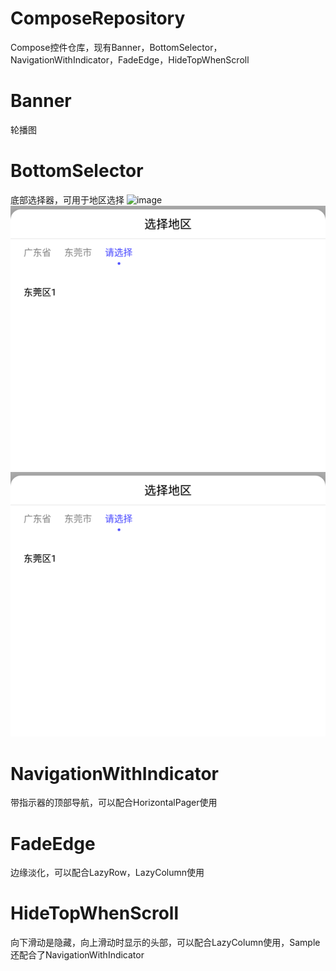 # ComposeRepository
Compose控件仓库，现有Banner，BottomSelector，NavigationWithIndicator，FadeEdge，HideTopWhenScroll

# Banner
轮播图

# BottomSelector
底部选择器，可用于地区选择
![image](http://imageproxy.chaoxing.com/0x0,q15,jpeg,szZQVwUgCychsn8TpRSgVXFCSL2vrkqrTiXv53f4NJWw/https://p.ananas.chaoxing.com/star3/origin/6aab069444af74b0d000e33cab399452.png)
![image](https://github.com/XLZJBFZ/ComposeRepository/blob/master/img/BottomSelector.png)
![image](https://raw.githubusercontent.com/XLZJBFZ/ComposeRepository/master/img/BottomSelector.png)



# NavigationWithIndicator

带指示器的顶部导航，可以配合HorizontalPager使用

# FadeEdge

边缘淡化，可以配合LazyRow，LazyColumn使用

# HideTopWhenScroll

向下滑动是隐藏，向上滑动时显示的头部，可以配合LazyColumn使用，Sample还配合了NavigationWithIndicator

